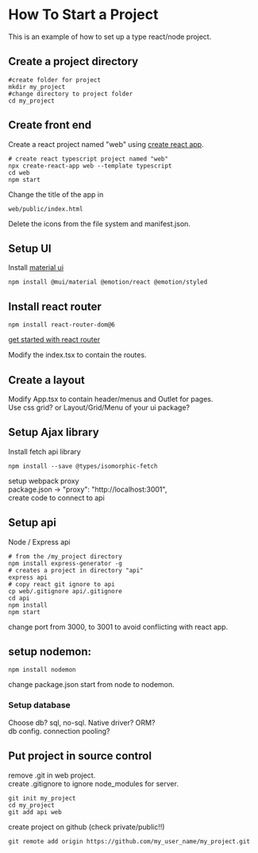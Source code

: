 # How To Start a Project

This is an example of how to set up a type react/node project.

## Create a project directory

``` console
#create folder for project
mkdir my_project
#change directory to project folder
cd my_project
```

## Create front end
Create a react project named "web" using [create react app](https://create-react-app.dev/docs/getting-started).  

```
# create react typescript project named "web"
npx create-react-app web --template typescript
cd web
npm start
```
<!-- Or Create a react/redux project named "web" using [redux tookit](https://redux.js.org/introduction/installation)

```
# Redux + Plain JS template
npx create-react-app web --template redux

# Redux + TypeScript template
npx create-react-app web --template redux-typescript
```
--->
Change the title of the app in 
```
web/public/index.html
```
Delete the icons from the file system and manifest.json.  

## Setup UI 
Install [material ui](https://mui.com/material-ui/getting-started/installation/)
```
npm install @mui/material @emotion/react @emotion/styled
```

## Install react router
```
npm install react-router-dom@6
```
[get started with react router](https://reactrouter.com/docs/en/v6/getting-started/overview)  

Modify the index.tsx to contain the routes.  
<!--- -authentication? auth0, jwt. (install jwt on server side) --->


## Create a layout
Modify App.tsx to contain header/menus and Outlet for pages.  
Use css grid? or Layout/Grid/Menu of your ui package?



## Setup Ajax library
Install fetch api library  
``` console
npm install --save @types/isomorphic-fetch  
```
setup webpack proxy  
package.json -> "proxy": "http://localhost:3001",  
create code to connect to api  


	
## Setup api
Node / Express api
```
# from the /my_project directory
npm install express-generator -g
# creates a project in directory "api"
express api
# copy react git ignore to api
cp web/.gitignore api/.gitignore
cd api
npm install
npm start
```
change port from 3000, to 3001 to avoid conflicting with react app.   

## setup nodemon: 
```
npm install nodemon
```
change package.json start from node to nodemon.    

<!-- ## Api authentication
```
npm install jsonwebtoken  
```
login function returns web token.  
https://github.com/andrewt3000/metal_view/blob/master/server/routes/core/login.js

in routing verify the token.
https://github.com/andrewt3000/metal_view/blob/master/server/app.js
--->

### Setup database
Choose db? sql, no-sql.  Native driver? ORM?  
db config. connection pooling?

## Put project in source control  
remove .git in web project.  
create .gitignore to ignore node_modules for server.  
```
git init my_project   
cd my_project
git add api web
````

create project on github (check private/public!!)  
```
git remote add origin https://github.com/my_user_name/my_project.git
```